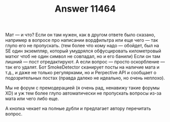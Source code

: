 ﻿---
title: "Answer 11464"
se.owner.user_id: 337540
se.owner.display_name: "Victor VosMottor"
se.owner.link: "https://ru.meta.stackoverflow.com/users/337540/victor-vosmottor"
se.answer_id: 11464
se.question_id: 11458
se.post_type: answer
se.is_accepted: False
---
<p>Мат ­— и что? Если он там нужен, как в другом ответе было сказано, например в вопросе про написании вордфильтра или еще чего — так глупо его не пропускать. (тем более что кому надо — обойдет, был на SE один экземпляр, который умудрялся обфусцировать километровый матюг чтоб не один символ не совпадал, но и его банили) Если он там лишний — пост отредактируют. А если вопрос — просто оскорбление — так его удалят. Бот SmokeDetector сканирует посты на наличие мата и т.д., и даже не только регулярками, но и Perpective API и сообщает о подозрительных постах (правда далеко не идеальнo, но очень неплохо).</p>
<p>Мы не форум с премодерацией (я очень рад, ненавижу такие форумы XD) и уж тем более глупо автоматически не пропускать вопросы из-за мата или чего либо еще.</p>
<p>А кнопка чекает на полные дубли и предлагает автору перечитать вопрос.</p>
